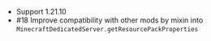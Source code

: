 - Support 1.21.10
- #18 Improve compatibility with other mods by mixin into `MinecraftDedicatedServer.getResourcePackProperties`